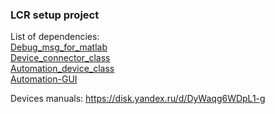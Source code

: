 ### LCR setup project

List of dependencies:  
[Debug_msg_for_matlab](https://github.com/AleksandrVakulenko/Debug_msg_for_matlab)  
[Device_connector_class](https://github.com/AleksandrVakulenko/Device_connector_class)  
[Automation_device_class](https://github.com/AleksandrVakulenko/Automation_device_class)  
[Automation-GUI](https://github.com/AleksandrVakulenko/Automation-GUI)  

Devices manuals:
https://disk.yandex.ru/d/DyWaqg6WDpL1-g